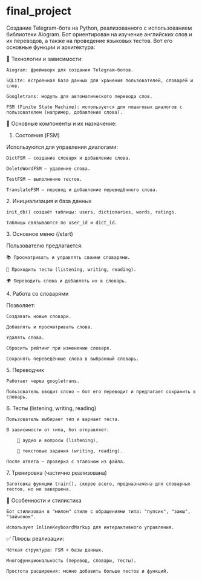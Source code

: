# final_project
Создание Telegram-бота на Python, реализованного с использованием библиотеки Aiogram. Бот ориентирован на изучение английских слов и их переводов, а также на проведение языковых тестов. Вот его основные функции и архитектура:

🔧 Технологии и зависимости:

```
Aiogram: фреймворк для создания Telegram-ботов.

SQLite: встроенная база данных для хранения пользователей, словарей и слов.

Googletrans: модуль для автоматического перевода слов.

FSM (Finite State Machine): используется для пошаговых диалогов с пользователем (например, добавление слова).
```

📌 Основные компоненты и их назначение:

1. Состояния (FSM)

Используются для управления диалогами:

```
DictFSM — создание словаря и добавление слова.

DeleteWordFSM — удаление слова.

TestFSM — выполнение тестов.

TranslateFSM — перевод и добавление переведённого слова.
```

2\. Инициализация и база данных

```
init_db() создаёт таблицы: users, dictionaries, words, ratings.

Таблицы связываются по user_id и dict_id.
```

3\. Основное меню (/start)

Пользователю предлагается:

```
📚 Просматривать и управлять своими словарями.

🧪 Проходить тесты (listening, writing, reading).

🌍 Переводить слова и добавлять их в словарь.
```

4\. Работа со словарями

Позволяет:

```
Создавать новые словари.

Добавлять и просматривать слова.

Удалять слова.

Сбросить рейтинг при изменении словаря.

Сохранять переведённые слова в выбранный словарь.
```

5\. Переводчик

```
Работает через googletrans.

Пользователь вводит слово — бот его переводит и предлагает сохранить в словарь.
```

6\. Тесты (listening, writing, reading)

```
Пользователь выбирает тип и вариант теста.

В зависимости от типа, бот отправляет:

    🚣 аудио и вопросы (listening),

    📄 текстовые задания (writing, reading).

После ответа — проверка с эталоном из файла.
```

7\. Тренировка (частично реализована)

```
Заготовка функции train(), скорее всего, предназначена для словарных тестов, но не завершена.
```

🎯 Особенности и стилистика

```
Бот стилизован в "милом" стиле с обращениями типа: "пупсик", "заюш", "зайчонок".

Использует InlineKeyboardMarkup для интерактивного управления.
```

✅ Плюсы реализации:

```
Чёткая структура: FSM + базы данных.

Многофункциональность (перевод, словари, тесты).

Простота расширения: можно добавить больше тестов и функций.
```
